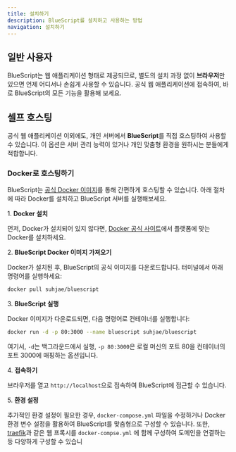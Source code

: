 ```yaml
---
title: 설치하기
description: BlueScript를 설치하고 사용하는 방법
navigation: 설치하기
---
```


## 일반 사용자

BlueScript는 웹 애플리케이션 형태로 제공되므로, 별도의 설치 과정 없이 **브라우저**만 있으면 언제 어디서나 손쉽게 사용할 수 있습니다. 공식 웹 애플리케이션에 접속하여, 바로 BlueScript의 모든 기능을 활용해 보세요.

## 셀프 호스팅

공식 웹 애플리케이션 이외에도, 개인 서버에서 **BlueScript**를 직접 호스팅하여 사용할 수 있습니다. 이 옵션은 서버 관리 능력이 있거나 개인 맞춤형 환경을 원하시는 분들에게 적합합니다.

### Docker로 호스팅하기

BlueScript는 [공식 Docker 이미지]()를 통해 간편하게 호스팅할 수 있습니다. 아래 절차에 따라 Docker를 설치하고 BlueScript 서버를 실행해보세요.

1\. **Docker 설치**

먼저, Docker가 설치되어 있지 않다면, [Docker 공식 사이트]()에서 플랫폼에 맞는 Docker를 설치하세요.

2\. **BlueScript Docker 이미지 가져오기**

Docker가 설치된 후, BlueScript의 공식 이미지를 다운로드합니다. 터미널에서 아래 명령어를 실행하세요:

```bash
docker pull suhjae/bluescript
```

3\. **BlueScript 실행**

Docker 이미지가 다운로드되면, 다음 명령어로 컨테이너를 실행합니다:

```bash
docker run -d -p 80:3000 --name bluescript suhjae/bluescript
```

여기서, `-d`는 백그라운드에서 실행, `-p 80:3000`은 로컬 머신의 포트 80을 컨테이너의 포트 3000에 매핑하는 옵션입니다.

4\. **접속하기**

브라우저를 열고 `http://localhost`으로 접속하여 BlueScript에 접근할 수 있습니다.

5\. **환경 설정**

추가적인 환경 설정이 필요한 경우, `docker-compose.yml` 파일을 수정하거나 Docker 환경 변수 설정을 활용하여 BlueScript를 맞춤형으로 구성할 수 있습니다. 또한, [traefik](https://traefik.io/traefik/)과 같은 웹 프록시를 `docker-compse.yml` 에 함께 구성하여 도메인을 연결하는 등 다양하게 구성할 수 있습니
